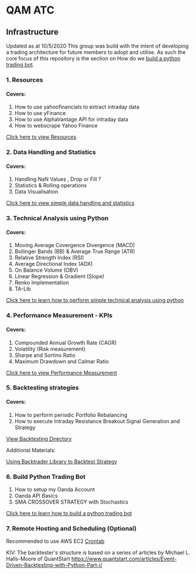 # QAM ATC

## Infrastructure
Updated as at 10/5/2020
This group was build with the intent of developing a trading architecture for future members to adopt and utilise. As such the core focus of this repository is the section on How do we [build a python trading bot](https://github.com/QAM-ATC/Infrastructure/tree/master/oanda_trading_bot). 

### 1. Resources
####  Covers: 
1. How to use yahoofinancials to extract intraday data
2. How to use yFinance
3. How to use AlphaVantage API for intraday data
4. How to webscrape Yahoo Finance 

[Click here to view Resources](https://github.com/QAM-ATC/Algorithmic-Trading/tree/master/Resources)
### 2. Data Handling and Statistics
#### Covers: 
1. Handling NaN Values , Drop or Fill ?
2. Statistics & Rolling operations
3. Data Visualisation

[Click here to view simple data handling and statistics](https://github.com/QAM-ATC/Algorithmic-Trading/tree/master/Data%20Handling%20and%20Statistics)


### 3. Technical Analysis using Python 
#### Covers: 
1. Moving Average Covergence Divergence (MACD) 
2. Bollinger Bands (BB) & Average True Range (ATR)
3. Relative Strength Index (RSI)
4. Average Directional Index (ADX)
5. On Balance Volume (OBV)
6. Linear Regression & Gradient (Slope)
7. Renko Implementation
8. TA-Lib

[Click here to learn how to perform simple technical analysis using python](https://github.com/QAM-ATC/Algorithmic-Trading/tree/master/Technical%20Analysis%20Using%20Python)

### 4. Performance Measurement - KPIs
#### Covers: 
1. Compounded Annual Growth Rate (CAGR)
2. Volatility (Risk measurement)
3. Sharpe and Sortino Ratio 
4. Maximum Drawdown and Calmar Ratio

[Click here to view Performance Measurement](https://github.com/QAM-ATC/Algorithmic-Trading/tree/master/Performance%20Measurement%20%20-%20KPI)

### 5. Backtesting strategies 
#### Covers:
1. How to perform periodic Portfolio Rebalancing 
2. How to execute Intraday Resistance Breakout Signal Generation and Strategy

[View Backtesting Directory](https://github.com/QAM-ATC/Infrastructure/tree/master/Backtesting)

Additional Materials:

[Using Backtrader Library to Backtest Strategy](https://github.com/QAM-ATC/Backtrader-)


### 6. Build Python Trading Bot 
1. How to setup my Oanda Account
2. Oanda API Basics 
3. SMA CROSSOVER STRATEGY with Stochastics 

[Click here to learn how to build a python trading bot](https://github.com/QAM-ATC/Infrastructure/tree/master/oanda_trading_bot)


### 7. Remote Hosting and Scheduling (Optional)
Recommended to use AWS EC2 
[Crontab](https://www.thegeekstuff.com/2009/06/15-practical-crontab-examples/)


KIV:
The backtester's structure is based on a series of articles by Michael L. Halls-Moore of QuantStart
https://www.quantstart.com/articles/Event-Driven-Backtesting-with-Python-Part-i/

